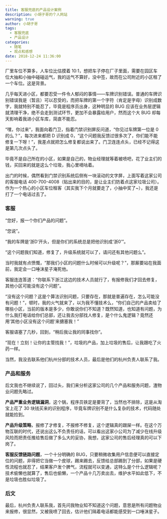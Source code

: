 ```yaml
---
title: 客服兜底的产品设计案例
description: 小胡子哥的个人网站
warning: true
author: 小胡子哥
tags:
  - 客服兜底
  - 产品设计
categories:
  - 随笔
  - 观点和感想
date: 2018-12-24 11:36:00
---
```


厂里车位不算多，人车位比估摸着 10:1，想把车子停在厂子里面，需要在园区车位大抽和小抽中碰碰运气，我的运气不算好，没中签，故而在公司附近的小区租了一个车位。这是背景。

几乎每天进小区，都要忍受一件令人郁闷的事情——车牌识别错误。普通的车牌识别错误我是（暂且）可以忍受的，而把车牌的第一个字符（肯定是字母）识别成数字，我就特别不能忍了，毕竟是程序员出身，这种明显的 BUG 应该在业务层逻辑就清理干净，绝不会走到测试环节，更加不会暴露给用户，然而这个大 BUG 却每天影响着我进小区车库，简直不能忍。

“嘿，你过来”，我面向着门卫，指着门禁识别屏反问道，“你见过车牌第一位是 0 的么？”，每次进来都把 D 识别成 0，“这个问题我反馈过很多次了，你们能不能修复一下呀！”，我差点就把怎么修复都说出来了。门卫连连点头，已经不记得这是第几次点头了。

毕竟不是自己所在的小区，如果是自己的，物业经理就等着被喷吧，花了业主们的钱，买回来的就是这么个垃圾，我心里嘀咕着。

出门的时候，偶然看到门禁识别系统后侧有一块滚动的文字屏，上面写着这家公司的客服电话 400-700-4008（贴出来的目的，是让业主们防着点这家垃圾公司）。作为一个热心的小区车位租客（其实我下个月就要走了，小抽中奖了~），我还是打了一个电话过去了。

### 客服

“您好，报一个你们产品的问题”。

“您说”。

“我的车牌是‘浙D’开头，但是你们的系统总是把他识别成‘浙0’”。

“这个问题我们知道，修复了，升级系统就可以了，请问还有其他问题么”。

当时我就有点愤慨，“那我们小区的问题什么时候可以升级呢？”，那厮要站在我面前，我定会一口唾沫星子淹死他。

客服连连答道：“你联系下浙江这边的技术人员就行了，有报修我们才回去修复，其他小区可能没有这个问题”。

“没有这个问题？这是个算法识别问题，只要存在，那就是普遍存在，怎么可能没有问题！”，顿时，我的火气就来了，以为我不懂技术么，“你们自己的产品卖给了哪些小区，当前的版本是多少，你敢说你们不知道？既然知道，也知道有问题，为什么我打电话给你们总部，还让我去分部找人修复，是个什么鬼逻辑？竟然还用‘其他小区没有这个问题’来搪塞我！”

客服语塞了几秒，回到，“稍后我让我的同事找你”。

“现在！立刻！让你的主管找我！”，垃圾的产品，加上垃圾的售后，让我跟吃了火药一样。

当然，我没去联系他们杭州分部的技术人员，最后是他们的杭州负责人联系了我。

### 产品和服务

后文我也不继续说了，回过头，我们来分析这家公司的几个产品和服务问题，渣物业问题先略过。

**产品严重业务逻辑漏洞**，这个锅，程序员铁定是要背了，当然也不排除，这是从淘宝上花了 30 块钱买来的识别程序，毕竟车牌识别不是什么复杂的技术，代码随处就能捡到。

**产品升级策略**，报修了才修复，不报修不修复，这个逻辑真的跟屎一样。在这个万物互联的时代，还说出这么不负责任的话，可以看出这家小公司为了减少在线升级风险而把责任推给售后做了多么大的妥协，我想，这家公司的售后经理真的可以下岗了。

**客服反馈链路问题**，一个十分明确的 BUG，只要稍微收集用户信息便可以直接定位的问题，非得把它当做一个皮球，踢来踢去，反馈给总部踢到了分部，如果是硬性流程也就忍了，结果客户发个脾气，流程就可以变通，这特么是个什么逻辑呢？技术偷懒也就算了，售后也偷懒，一个产品十几万卖出去，维护水平如此低下，不是垃圾也胜似垃圾了。

### 后文

最后，杭州负责人联系我，首先问我物业知不知道这个问题，意思是所有问题物业来报修，很显然，又被我喷了回去，估计他们隔着电话都能感受到一口唾沫星子。



